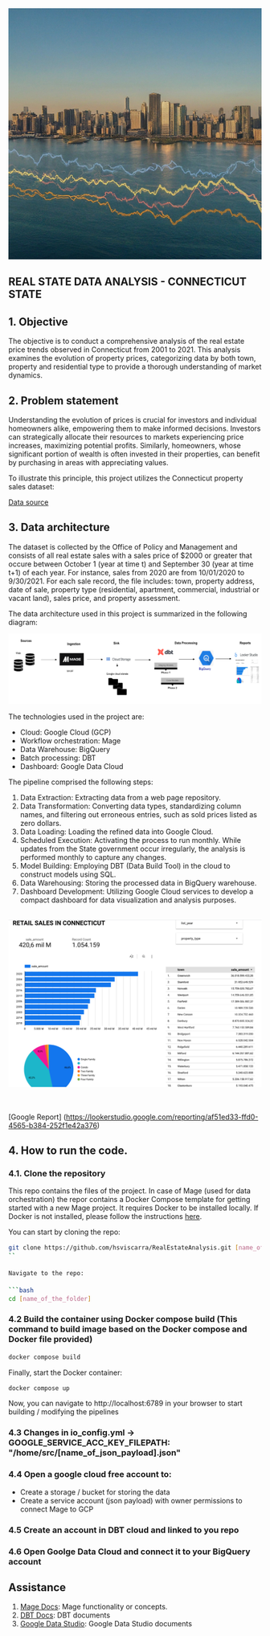 <div>
  <img src="https://raw.githubusercontent.com/hsviscarra/RealEstateAnalysis/main/Static_files/retail_image.jpeg" style="width: 100%; height: 500px;">
</div>

## REAL STATE DATA ANALYSIS - CONNECTICUT STATE


## 1. Objective

The objective is to conduct a comprehensive analysis of the real estate price trends observed in Connecticut from 2001 to 2021. 
This analysis examines the evolution of property prices, categorizing data by both town, property and residential type to provide 
a thorough understanding of market dynamics. 


## 2. Problem statement

Understanding the evolution of prices is crucial for investors and individual homeowners alike, empowering them to make informed decisions. 
Investors can strategically allocate their resources to markets experiencing price increases, maximizing potential profits. 
Similarly, homeowners, whose significant portion of wealth is often invested in their properties, can benefit by purchasing in areas with appreciating values.

To illustrate this principle, this project utilizes the Connecticut property sales dataset:

[Data source](https://catalog.data.gov/dataset/real-estate-sales-2001-2018)


## 3. Data architecture 

The dataset is collected by the Office of Policy and Management and consists of all real estate sales with a sales price of $2000 or greater
that occure between October 1 (year at time t) and September 30 (year at time t+1) of each year.  For instance, sales from 2020 are from 10/01/2020 to
9/30/2021. For each sale record, the file includes: town, property address, date of sale, property type (residential, apartment, commercial, industrial or vacant land), sales price, and property assessment. 

The data architecture used in this project is summarized in the following diagram:

<img src="https://raw.githubusercontent.com/hsviscarra/RealEstateAnalysis/main/Static_files/Data%20Architecture.png">

The technologies used in the project are:

- Cloud: Google Cloud (GCP)
- Workflow orchestration: Mage
- Data Warehouse: BigQuery
- Batch processing: DBT
- Dashboard: Google Data Cloud

The pipeline comprised the following steps:

1. Data Extraction: Extracting data from a web page repository.
2. Data Transformation: Converting data types, standardizing column names, and filtering out erroneous entries, such as sold prices listed as zero dollars.
3. Data Loading: Loading the refined data into Google Cloud.
4. Scheduled Execution: Activating the process to run monthly. While updates from the State government occur irregularly, the analysis is performed monthly to capture any changes.
5. Model Building: Employing DBT (Data Build Tool) in the cloud to construct models using SQL.
6. Data Warehousing: Storing the processed data in BigQuery warehouse.
7. Dashboard Development: Utilizing Google Cloud services to develop a compact dashboard for data visualization and analysis purposes.

<br>
<div>
<img src="https://raw.githubusercontent.com/hsviscarra/RealEstateAnalysis/main/Static_files/Dashboard%20example.png">
</div>
<br>
<br>

[Google Report] (https://lookerstudio.google.com/reporting/af51ed33-ffd0-4565-b384-252f1e42a376)



## 4. How to run the code.

### 4.1. Clone the repository
This repo contains the files of the project. In case of Mage (used for data orchestration) the repor contains a Docker Compose template for getting started with a new Mage project. It requires Docker to be installed locally. If Docker is not installed, please follow the instructions [here](https://docs.docker.com/get-docker/). 

You can start by cloning the repo:

```bash
git clone https://github.com/hsviscarra/RealEstateAnalysis.git [name_of_the_folder]
``

Navigate to the repo:

```bash
cd [name_of_the_folder]
```

### 4.2 Build the container using Docker compose build (This command to build image based on the Docker compose and Docker file provided)

```bash
docker compose build
```

Finally, start the Docker container:

```bash
docker compose up
```

Now, you can navigate to http://localhost:6789 in your browser to start building / modifying the pipelines

### 4.3 Changes in io_config.yml -> GOOGLE_SERVICE_ACC_KEY_FILEPATH: "/home/src/[name_of_json_payload].json"

### 4.4 Open a google cloud free account to:
   - Create a storage / bucket for storing the data
   - Create a service account (json payload) with owner permissions to connect Mage to GCP

### 4.5 Create an account in DBT cloud and linked to you repo

### 4.6 Open Goolge Data Cloud and connect it to your BigQuery account

## Assistance

1. [Mage Docs](https://docs.mage.ai/introduction/overview): Mage functionality or concepts.
2. [DBT Docs](https://docs.getdbt.com/docs/introduction): DBT documents 
4. [Google Data Studio](https://lookerstudio.google.com/navigation/reporting): Google Data Studio documents




